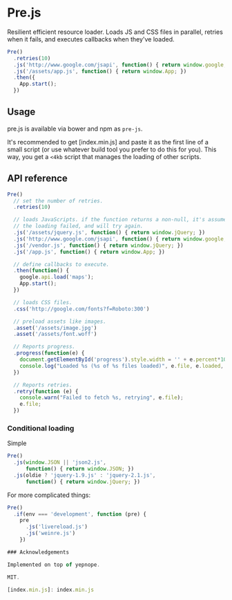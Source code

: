 Pre.js
======

Resilient efficient resource loader. Loads JS and CSS files in parallel, retries 
when it fails, and executes callbacks when they've loaded.

```js
Pre()
  .retries(10)
  .js('http://www.google.com/jsapi', function() { return window.google; })
  .js('/assets/app.js', function() { return window.App; })
  .then({
    App.start();
  })
```

## Usage

pre.js is available via bower and npm as `pre-js`.

It's recommended to get [index.min.js] and paste it as the first line of a small 
script (or use whatever build tool you prefer to do this for you). This way, you 
get a `<4kb` script that manages the loading of other scripts.

## API reference

```js
Pre()
  // set the number of retries.
  .retries(10)

  // loads JavaScripts. if the function returns a non-null, it's assumed that
  // the loading failed, and will try again.
  .js('/assets/jquery.js', function() { return window.jQuery; })
  .js('http://www.google.com/jsapi', function() { return window.google; })
  .js('/vendor.js', function() { return window.jQuery; })
  .js('/app.js', function() { return window.App; })

  // define callbacks to execute.
  .then(function() {
    google.api.load('maps');
    App.start();
  })

  // loads CSS files.
  .css('http://google.com/fonts?f=Roboto:300')

  // preload assets like images.
  .asset('/assets/image.jpg')
  .asset('/assets/font.woff')

  // Reports progress.
  .progress(function(e) {
    document.getElementById('progress').style.width = '' + e.percent*100 + '%';
    console.log("Loaded %s (%s of %s files loaded)", e.file, e.loaded, e.total);
  })

  // Reports retries.
  .retry(function (e) {
    console.warn("Failed to fetch %s, retrying", e.file);
    e.file;
  })

```

### Conditional loading

Simple

``` js
Pre()
  .js(window.JSON || 'json2.js',
      function() { return window.JSON; })
  .js(oldie ? 'jquery-1.9.js' : 'jquery-2.1.js',
      function() { return window.jQuery; })
```

For more complicated things:

```js
Pre()
  .if(env === 'development', function (pre) {
    pre
      .js('livereload.js')
      .js('weinre.js')
    })

### Acknowledgements

Implemented on top of yepnope.

MIT.

[index.min.js]: index.min.js

